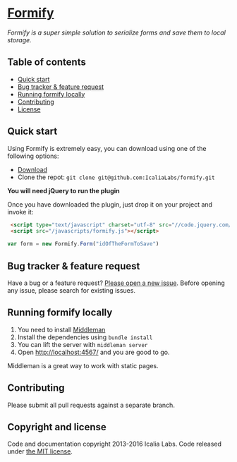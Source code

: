 # [Formify](https://github.com/IcaliaLabs/formify)

*Formify is a super simple solution to serialize forms and save them to local storage.*


## Table of contents
- [Quick start](#quick-start)
- [Bug tracker & feature request](#bug-tracker-&-feature-request)
- [Running formify locally](#running-formify-locally)
- [Contributing](#contributing)
- [License](#copyright-and-license)

## Quick start

Using Formify is extremely easy, you can download using one of the following options:

* [Download](dist/formify.js)
* Clone the repot: `git clone git@github.com:IcaliaLabs/formify.git`

**You will need jQuery to run the plugin**

Once you have downloaded the plugin, just drop it on your project and invoke it:

```html
 <script type="text/javascript" charset="utf-8" src="//code.jquery.com/jquery-2.2.0.min.js"></script>
 <script src="/javascripts/formify.js"></script>
```

```javascript
var form = new Formify.Form("idOfTheFormToSave")
```

## Bug tracker & feature request

Have a bug or a feature request? [Please open a new issue](https://github.com/IcaliaLabs/formify/issues). Before opening any issue, please search for existing issues.

## Running formify locally

1. You need to install [Middleman](https://middlemanapp.com/)
2. Install the dependencies using `bundle install`
3. You can lift the server with `middleman server`
4. Open <http://localhost:4567/> and you are good to go.

Middleman is a great way to work with static pages.

## Contributing

Please submit all pull requests against a separate branch.


## Copyright and license

Code and documentation copyright 2013-2016 Icalia Labs. Code released under [the MIT license](LICENSE).
